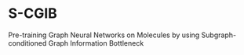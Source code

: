 # S-CGIB
Pre-training Graph Neural Networks on Molecules by using Subgraph-conditioned Graph Information Bottleneck

